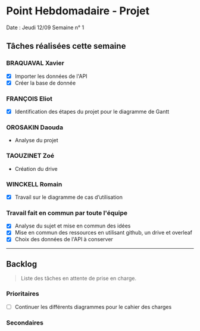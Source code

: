 # Point Hebdomadaire - Projet

Date : Jeudi 12/09
Semaine n° 1

## Tâches réalisées cette semaine

### BRAQUAVAL Xavier

- [x] Importer les données de l'API
- [x] Créer la base de donnée

### FRANÇOIS Eliot

- [x] Identification des étapes du projet pour le diagramme de Gantt

### OROSAKIN Daouda

- Analyse du projet

### TAOUZINET Zoé

- Création du drive

### WINCKELL Romain

- [x] Travail sur le diagramme de cas d’utilisation

### Travail fait en commun par toute l'équipe

- [x] Analyse du sujet et mise en commun des idées
- [x] Mise en commun des ressources en utilisant github, un drive et overleaf
- [x] Choix des données de l'API à conserver

---

## Backlog

> Liste des tâches en attente de prise en charge.

### Prioritaires

- [ ] Continuer les différents diagrammes pour le cahier des charges

### Secondaires

